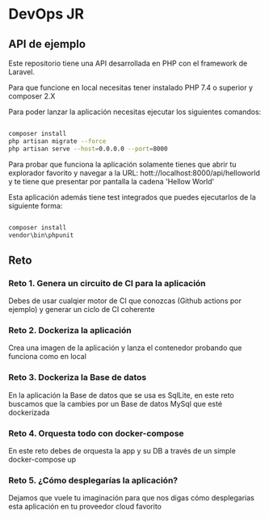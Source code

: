 # DevOps JR

## API de ejemplo

Este repositorio tiene una API desarrollada en PHP con el framework de Laravel.

Para que funcione en local necesitas tener instalado PHP 7.4 o superior y composer 2.X

Para poder lanzar la aplicación necesitas ejecutar los siguientes comandos:

```bash

composer install
php artisan migrate --force
php artisan serve --host=0.0.0.0 --port=8000

```

Para probar que funciona la aplicación solamente tienes que abrir tu explorador favorito y navegar a la URL: hott://localhost:8000/api/helloworld y te tiene que presentar por pantalla la cadena 'Hellow World'

Esta aplicación además tiene test integrados que puedes ejecutarlos de la siguiente forma:

```bash

composer install
vendor\bin\phpunit

```

## Reto

### Reto 1. Genera un circuito de CI para la aplicación

Debes de usar cualqier motor de CI que conozcas (Github actions por ejemplo) y generar un ciclo de CI coherente

### Reto 2. Dockeriza la aplicación

Crea una imagen de la aplicación y lanza el contenedor probando que funciona como en local

### Reto 3. Dockeriza la Base de datos

En la aplicación la Base de datos que se usa es SqlLite, en este reto buscamos que la cambies por un Base de datos MySql que esté dockerizada

### Reto 4. Orquesta todo con docker-compose

En este reto debes de orquesta la app y su DB a través de un simple docker-compose up

### Reto 5. ¿Cómo desplegarías la aplicación?

Dejamos que vuele tu imaginación para que nos digas cómo desplegarias esta aplicación en tu proveedor cloud favorito